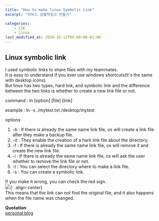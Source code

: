 ```yaml
---
title: "How to make linux Symbolic Link"
excerpt: "리눅스 심볼릭링크 만들기"

categories: 
    - CSE
    - Linux
last_modified_at: 2020-10-12T09:00:00-01:00
---
```


## Linux symbolic link

I used symbolic links to share files with my teammates.  
It is easy to understand if you ever use windows shortcuts(it's the same with desktop icons).  
But linux has two types, hard link, and symbolic link and the difference between the two links is whether to create a new link file or not.  

command : ln [option] [file] [link]  
  
example : ln -s ./mytest.txt /desktop/mytest

options 
1. -b : If there is already the same name link file, os will create a link file after they make a backup file.
1. -d : They enable the creation of a hark link file about the directory.
1. -f : If there is already the same name link file, os will remove it and create the new link file.
1. -i : If there is already the same name link file, os will ask the user whether to remove the link file or not.
1. -t : You can select the directory where to make a link file.
1. -s : You can create a symbolic link.
  
If you make it wrong, you can check the red sign.  
![](https://sunahy1011.github.io/assets/images/symboliclink_error.png){: .align-center}  
This means that the link can not find the original file, and it also happens when the file name was changed.  


**Quotation**  
[personal blog](https://server-talk.tistory.com/140)